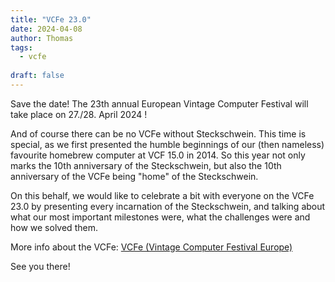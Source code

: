 ```yaml
---
title: "VCFe 23.0"
date: 2024-04-08
author: Thomas
tags:
  - vcfe
  
draft: false
---
```


Save the date! The 23th annual European Vintage Computer Festival will take place on 27./28. April 2024 !

And of course there can be no VCFe without Steckschwein. This time is special, as we first presented the humble beginnings of our (then nameless) favourite homebrew computer at VCF 15.0 in 2014. 
So this year not only marks the 10th anniversary of the Steckschwein, but also the 10th anniversary of the VCFe being "home" of the Steckschwein.

On this behalf, we would like to celebrate a bit with everyone on the VCFe 23.0 by presenting every incarnation of the Steckschwein, and talking about what our most important milestones were, what the challenges were and how we solved them.

More info about the VCFe:
[VCFe (Vintage Computer Festival Europe)](http://vcfe.org)

See you there!
